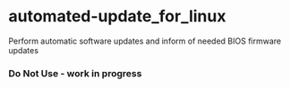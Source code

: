 # automated-update_for_linux

Perform automatic software updates and inform of needed BIOS firmware updates

### Do Not Use - work in progress
